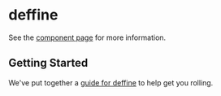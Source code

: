 deffine
================

See the [component page](http://dreamglobe.github.io/deffine) for more information.

## Getting Started

We've put together a [guide for deffine](http://www.polymer-project.org/docs/start/reusableelements.html) to help get you rolling.
